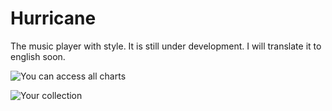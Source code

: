 # Hurricane
The music player with style. It is still under development. I will translate it to english soon.

![You can access all charts](http://fs2.directupload.net/images/150720/28iuj3ig.png)

![Your collection](http://fs2.directupload.net/images/150720/ud3z544x.png)
